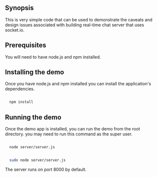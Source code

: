 ## Synopsis
This is very simple code that can be used to demonstrate the caveats and design issues associated with building real-time chat server that uses socket.io.

## Prerequisites 
You will need to have node.js and npm installed.

## Installing the demo
Once you have node.js and npm installed you can install the application's dependencies.

```bash

  npm install

```

## Running the demo
Once the demo app is installed, you can run the demo from the root directory. you may need to run this command as the super user.

```bash

  node server/server.js

```

```bash

  sudo node server/server.js

```

The server runs on port 8000 by default.

